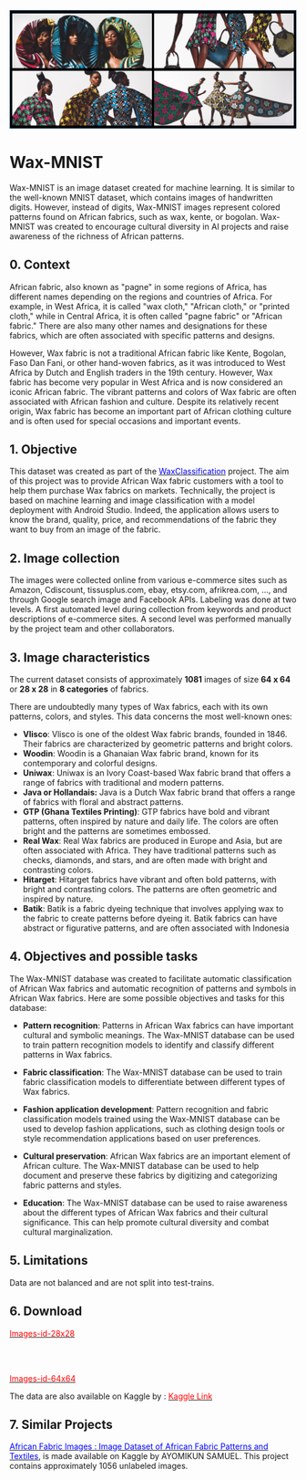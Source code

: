 ![](bg.png)

# Wax-MNIST

Wax-MNIST is an image dataset created for machine learning. It is similar to the well-known MNIST dataset, which contains images of handwritten digits. However, instead of digits, Wax-MNIST images represent colored patterns found on African fabrics, such as wax, kente, or bogolan. Wax-MNIST was created to encourage cultural diversity in AI projects and raise awareness of the richness of African patterns.

## 0. Context

African fabric, also known as "pagne" in some regions of Africa, has different names depending on the regions and countries of Africa. For example, in West Africa, it is called "wax cloth," "African cloth," or "printed cloth," while in Central Africa, it is often called "pagne fabric" or "African fabric." There are also many other names and designations for these fabrics, which are often associated with specific patterns and designs.

However, Wax fabric is not a traditional African fabric like Kente, Bogolan, Faso Dan Fani, or other hand-woven fabrics, as it was introduced to West Africa by Dutch and English traders in the 19th century. However, Wax fabric has become very popular in West Africa and is now considered an iconic African fabric. The vibrant patterns and colors of Wax fabric are often associated with African fashion and culture. Despite its relatively recent origin, Wax fabric has become an important part of African clothing culture and is often used for special occasions and important events.

## 1. Objective

This dataset was created as part of the [<span style="color: blue;">WaxClassification</span>](https://github.com/armelsoubeiga/WaxClassification) project. The aim of this project was to provide African Wax fabric customers with a tool to help them purchase Wax fabrics on markets. Technically, the project is based on machine learning and image classification with a model deployment with Android Studio. Indeed, the application allows users to know the brand, quality, price, and recommendations of the fabric they want to buy from an image of the fabric.

## 2. Image collection

The images were collected online from various e-commerce sites such as Amazon, Cdiscount, tissusplus.com, ebay, etsy.com, afrikrea.com, ..., and through Google search image and Facebook APIs. Labeling was done at two levels. A first automated level during collection from keywords and product descriptions of e-commerce sites. A second level was performed manually by the project team and other collaborators.


## 3. Image characteristics

The current dataset consists of approximately **1081** images of size **64 x 64** or **28 x 28** in **8 categories** of fabrics.

There are undoubtedly many types of Wax fabrics, each with its own patterns, colors, and styles. This data concerns the most well-known ones:

* __Vlisco__: Vlisco is one of the oldest Wax fabric brands, founded in 1846. Their fabrics are characterized by geometric patterns and bright colors.
* __Woodin__: Woodin is a Ghanaian Wax fabric brand, known for its contemporary and colorful designs.
* __Uniwax__: Uniwax is an Ivory Coast-based Wax fabric brand that offers a range of fabrics with traditional and modern patterns.
* __Java or Hollandais:__ Java is a Dutch Wax fabric brand that offers a range of fabrics with floral and abstract patterns.
* __GTP (Ghana Textiles Printing)__: GTP fabrics have bold and vibrant patterns, often inspired by nature and daily life. The colors are often bright and the patterns are sometimes embossed.
* __Real Wax__: Real Wax fabrics are produced in Europe and Asia, but are often associated with Africa. They have traditional patterns such as checks, diamonds, and stars, and are often made with bright and contrasting colors.
* __Hitarget__: Hitarget fabrics have vibrant and often bold patterns, with bright and contrasting colors. The patterns are often geometric and inspired by nature.
* __Batik__: Batik is a fabric dyeing technique that involves applying wax to the fabric to create patterns before dyeing it. Batik fabrics can have abstract or figurative patterns, and are often associated with Indonesia
 
## 4. Objectives and possible tasks

The Wax-MNIST database was created to facilitate automatic classification of African Wax fabrics and automatic recognition of patterns and symbols in African Wax fabrics. Here are some possible objectives and tasks for this database:

* __Pattern recognition__: Patterns in African Wax fabrics can have important cultural and symbolic meanings. The Wax-MNIST database can be used to train pattern recognition models to identify and classify different patterns in Wax fabrics.

* __Fabric classification__: The Wax-MNIST database can be used to train fabric classification models to differentiate between different types of Wax fabrics.

* __Fashion application development__: Pattern recognition and fabric classification models trained using the Wax-MNIST database can be used to develop fashion applications, such as clothing design tools or style recommendation applications based on user preferences.

* __Cultural preservation__: African Wax fabrics are an important element of African culture. The Wax-MNIST database can be used to help document and preserve these fabrics by digitizing and categorizing fabric patterns and styles.

* __Education__: The Wax-MNIST database can be used to raise awareness about the different types of African Wax fabrics and their cultural significance. This can help promote cultural diversity and combat cultural marginalization.

## 5. Limitations

Data are not balanced and are not split into test-trains.

## 6. Download

[<span style="color: red;">Images-id-28x28</span>](https://raw.githubusercontent.com/armelsoubeiga/Wax-MNIST/main/data/data%2028x28.zip)

</br></br>

[<span style="color: red;">Images-id-64x64</span>](https://raw.githubusercontent.com/armelsoubeiga/Wax-MNIST/main/data/data%2064x64.zip)


The data are also available on Kaggle by : [<span style="color: red;">Kaggle Link</span>](https://www.kaggle.com/datasets/soubeiga/wax-mnist)


## 7. Similar Projects

[<span style="color: blue;">African Fabric Images : Image Dataset of African Fabric Patterns and Textiles</span>](https://www.kaggle.com/datasets/mikuns/african-fabric), is made available on Kaggle by AYOMIKUN SAMUEL. This project contains approximately 1056 unlabeled images.
